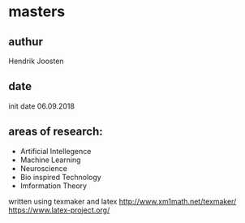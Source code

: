 # masters

## authur
Hendrik Joosten 
## date
init date 06.09.2018
## areas of research:
 - Artificial Intellegence
 - Machine Learning
 - Neuroscience
 - Bio inspired Technology
 - Imformation Theory

	
written using texmaker and latex
http://www.xm1math.net/texmaker/
https://www.latex-project.org/
